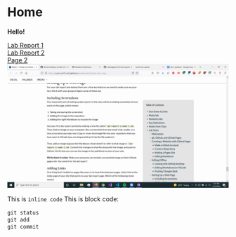 # Home
**Hello!**

[Lab Report 1](lab-report-1-week-2.md)
<br>
[Lab Report 2](lab-report-2-week-4.md)
<br>
[Page 2](page2)
![Image](lab2screenshot.png)

This is `inline code`
This is block code:
```
git status
git add
git commit
```